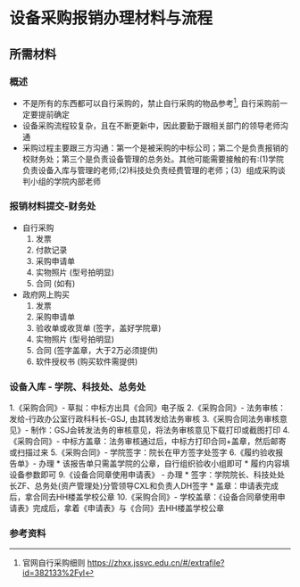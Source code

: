 # 设备采购报销办理材料与流程

## 所需材料

### 概述

* 不是所有的东西都可以自行采购的，禁止自行采购的物品参考[^1], 自行采购前一定要提前确定
* 设备采购流程较复杂，且在不断更新中，因此要勤于跟相关部门的领导老师沟通
* 采购过程主要跟三方沟通：第一个是被采购的中标公司；第二个是负责报销的校财务处；第三个是负责设备管理的总务处。其他可能需要接触的有:(1)学院负责设备入库与管理的老师;(2)科技处负责经费管理的老师；(3）组成采购谈判小组的学院内部老师

### 报销材料提交-财务处

* 自行采购
  1. 发票
  2. 付款记录
  3. 采购申请单
  4. 实物照片 (型号拍明显)
  5. 合同 (如有) 
* 政府网上购买
  1. 发票
  2. 采购申请单
  3. 验收单或收货单 (签字，盖好学院章)
  4. 实物照片 (型号拍明显)
  5. 合同 (签字盖章，大于2万必须提供)
  6. 软件授权书 (购买软件需提供)

### 设备入库 - 学院、科技处、总务处

1.《采购合同》- 草拟：中标方出具《合同》电子版
2.《采购合同》- 法务审核：发给-行政办公室行政科科长-GSJ, 由其转发给法务审核
3.《采购合同法务审核意见》- 制作：GSJ会转发法务的审核意见，将法务审核意见下载打印或截图打印
4.《采购合同》- 中标方盖章：法务审核通过后，中标方打印合同+盖章，然后邮寄或扫描过来
5.《采购合同》- 学院签字：院长在甲方签字处签字
6.《履约验收报告单》- 办理
    * 该报告单只需盖学院的公章，自行组织验收小组即可
    * 履约内容填设备参数即可
9.《设备合同章使用申请表》 - 办理
    * 签字：学院院长、科技处处长ZF、总务处(资产管理处)分管领导CXL和负责人DH签字
    * 盖章：申请表完成后，拿合同去HH楼盖学校公章
10.《采购合同》- 学校盖章：《设备合同章使用申请表》完成后，拿着《申请表》与《合同》去HH楼盖学校公章
 
### 参考资料
[^1]: 官网自行采购细则 https://zhxx.jssvc.edu.cn/#/extrafile?id=382133%2Fyl
